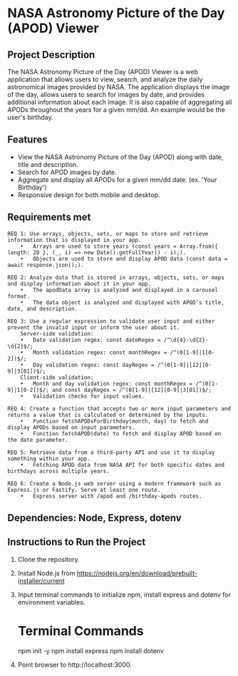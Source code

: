 # NASA Astronomy Picture of the Day (APOD) Viewer

## Project Description
The NASA Astronomy Picture of the Day (APOD) Viewer is a web application that allows users to view, search, and analyze the daily astronomical images provided by NASA. The application displays the image of the day, allows users to search for images by date, and provides additional information about each image.  It is also capable of aggregating all APODs throughout the years for a given mm/dd. An example would be the user's birthday.

## Features
- View the NASA Astronomy Picture of the Day (APOD) along with date, title and description.
- Search for APOD images by date.
- Aggregate and display all APODs for a given mm/dd date. (ex. 'Your Birthday')
- Responsive design for both mobile and desktop.

## Requirements met	
    REQ 1: Use arrays, objects, sets, or maps to store and retrieve information that is displayed in your app.
	    •	Arrays are used to store years (const years = Array.from({ length: 20 }, (_, i) => new Date().getFullYear() - i);).
	    •	Objects are used to store and display APOD data (const data = await response.json();).
		
	REQ 2: Analyze data that is stored in arrays, objects, sets, or maps and display information about it in your app.
	    •	The apodData array is analyzed and displayed in a carousel format.
	    •	The data object is analyzed and displayed with APOD’s title, date, and description.
		
	REQ 3: Use a regular expression to validate user input and either prevent the invalid input or inform the user about it.
	    Server-side validation:
	    •	Date validation regex: const dateRegex = /^\d{4}-\d{2}-\d{2}$/;
	    •	Month validation regex: const monthRegex = /^(0[1-9]|1[0-2])$/;
	    •	Day validation regex: const dayRegex = /^(0[1-9]|[12][0-9]|3[01])$/;
	    Client-side validation:
	    •	Month and day validation regex: const monthRegex = /^(0[1-9]|1[0-2])$/; and const dayRegex = /^(0[1-9]|[12][0-9]|3[01])$/;
	    •	Validation checks for input values.
		
	REQ 4: Create a function that accepts two or more input parameters and returns a value that is calculated or determined by the inputs.
	    •	Function fetchAPODsForBirthday(month, day) to fetch and display APODs based on input parameters.
	    •	Function fetchAPOD(date) to fetch and display APOD based on the date parameter.
		
	REQ 5: Retrieve data from a third-party API and use it to display something within your app.
	    •	Fetching APOD data from NASA API for both specific dates and birthdays across multiple years.
		
	REQ 6: Create a Node.js web server using a modern framework such as Express.js or Fastify. Serve at least one route.
	    •	Express server with /apod and /birthday-apods routes.

## Dependencies: Node, Express, dotenv

## Instructions to Run the Project 

1. Clone the repository.

2. Install Node.js from https://nodejs.org/en/download/prebuilt-installer/current
   
3. Input terminal commands to initialize npm, install express and dotenv for environment variables. 
    # Terminal Commands
    npm init -y
    npm install express
    npm install dotenv

4. Point browser to http://localhost:3000.
